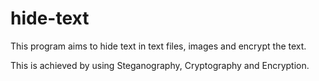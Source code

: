 # hide-text
This program aims to hide text in text files, images and encrypt the text. 

This is achieved by using Steganography, Cryptography and Encryption.

